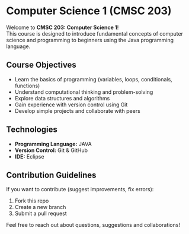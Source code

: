# Computer Science 1 (CMSC 203)

Welcome to **CMSC 203: Computer Science 1**!  
This course is designed to introduce fundamental concepts of computer science and programming to beginners using the Java programming language.

## Course Objectives

- Learn the basics of programming (variables, loops, conditionals, functions)
- Understand computational thinking and problem-solving
- Explore data structures and algorithms
- Gain experience with version control using Git
- Develop simple projects and collaborate with peers

## Technologies

- **Programming Language:** JAVA
- **Version Control:** Git & GitHub
- **IDE:** Eclipse



## Contribution Guidelines

If you want to contribute (suggest improvements, fix errors):

1. Fork this repo
2. Create a new branch
3. Submit a pull request
   

Feel free to reach out about questions, suggestions and collaborations!
